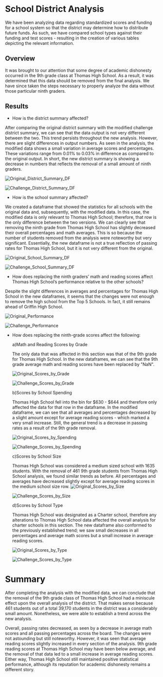 # School District Analysis
We have been analyzing data regarding standardized scores and funding for a school system so that the district may determine how to distribute future funds. As such, we have compared school types against their funding and test scores - resulting in the creation of various tables depicting the relevant information.

## Overview 
It was brought to our attention that some degree of academic dishonesty occurred in the 9th grade class at Thomas High School. As a result, it was determined that this data should be removed from the final analysis. We have since taken the steps necessary to properly analyze the data without those particular ninth graders.

## Results

- How is the district summary affected?

After comparing the original district summary with the modified challenge district summary, we can see that the data output is not very different between the two. This trend persists throughout the new analysis. However, there are slight differences in output numbers. As seen in the analysis, the modified data shows a small variation in average scores and percentages. These variations range from 0.01% to 0.03% in difference as compared to the original output. In short, the new district summary is showing a decrease in numbers that reflects the removal of a small amount of ninth graders. 
  
   ![Original_District_Summary_DF](https://github.com/JV348/School_District_Analysis/blob/e68f2d4730e2191d316e7216a169c550d980977e/Resources/Original_District_Summary.png)
    
   ![Challenge_District_Summary_DF](https://github.com/JV348/School_District_Analysis/blob/e68f2d4730e2191d316e7216a169c550d980977e/Resources/Challenge_District_Summary.png)


- How is the school summary affected?

We created a dataframe that showed the statistics for all schools with the original data and, subsequently, with the modified data. In this case, the modified data is only relevant to Thomas High School; therefore, that row is the only difference between the two versions. We can clearly see that removing the ninth grade from Thomas High School has slightly decreased their overall percentages and math averages. This is so because the number of students removed from the analysis were noteworthy but very significant. Essentially, the new dataframe is not a true reflection of passing rates for Thomas High School, but it is not very different from the original. 

   ![Original_School_Summary_DF](https://github.com/JV348/School_District_Analysis/blob/e68f2d4730e2191d316e7216a169c550d980977e/Resources/Original_School_Summary.png)
    
   ![Challenge_School_Summary_DF](https://github.com/JV348/School_District_Analysis/blob/e68f2d4730e2191d316e7216a169c550d980977e/Resources/Challenge_School_Summary.png)


- How does replacing the ninth graders’ math and reading scores affect Thomas High School’s performance relative to the other schools?

Despite the slight differences in averages and percentages for Thomas High School in the new dataframes, it seems that the changes were not enough to remove the high school from the Top 5 Schools. In fact, it still remains ahead of Griffin High School. 

   ![Original_Performance](https://github.com/JV348/School_District_Analysis/blob/e68f2d4730e2191d316e7216a169c550d980977e/Resources/Original_Performance.png)
    
   ![Challenge_Performance](https://github.com/JV348/School_District_Analysis/blob/e68f2d4730e2191d316e7216a169c550d980977e/Resources/Challenge_Performance.png)
 
 
- How does replacing the ninth-grade scores affect the following:

    a)Math and Reading Scores by Grade
    
    The only data that was affected in this section was that of the 9th grade for Thomas High School. In the new dataframes, we can see that the 9th grade average math and reading scores have been replaced by "NaN".
    
   ![Original_Scores_by_Grade](https://github.com/JV348/School_District_Analysis/blob/e68f2d4730e2191d316e7216a169c550d980977e/Resources/Original_Scores_by_Grade.png)
 
   ![Challenge_Scores_by_Grade](https://github.com/JV348/School_District_Analysis/blob/e68f2d4730e2191d316e7216a169c550d980977e/Resources/Challenge_Scores_by_Grade.png)


    b)Scores by School Spending
    
    Thomas High School fell into the bin for $630 - $644 and therefore only affected the data for that row in the dataframe. In the modified dataframe, we can see that all averages and percentages decreased by a slight amount except for average reading scores - which marked a very small increase. Still, the general trend is a decrease in passing rates as a result of the 9th grade removal. 
    
   ![Original_Scores_by_Spending](https://github.com/JV348/School_District_Analysis/blob/e68f2d4730e2191d316e7216a169c550d980977e/Resources/Original_Scores_by_Spending.png)
    
   ![Challenge_Scores_by_Spending](https://github.com/JV348/School_District_Analysis/blob/e68f2d4730e2191d316e7216a169c550d980977e/Resources/Challenge_Scores_by_Spending.png)
 
 
    c)Scores by School Size
    
    Thomas High School was considered a medium sized school with 1635 students. With the removal of 461 9th grade students from Thomas High School analysis, we found similar trends as before. All percentages and averages have decreased slightly except for average reading scores in the medium school size row. 
   ![Original_Scores_by_Size](https://github.com/JV348/School_District_Analysis/blob/e68f2d4730e2191d316e7216a169c550d980977e/Resources/Original_Scores_by_Size.png)
    
   ![Challenge_Scores_by_Size](https://github.com/JV348/School_District_Analysis/blob/e68f2d4730e2191d316e7216a169c550d980977e/Resources/Challenge_Scores_by_Size.png)
   
   
    d)Scores by School Type
    
    Thomas High School was designated as a Charter school, therefore any alterations to Thomas High School data affected the overall analysis for charter schools in this section. The new dataframe also conformed to the previously established trend; we saw small decreases in all percentages and average math scores but a small increase in average reading scores. 
    
   ![Original_Scores_by_Type](https://github.com/JV348/School_District_Analysis/blob/e68f2d4730e2191d316e7216a169c550d980977e/Resources/Original_Scores_by_Type.png)
    
   ![Challenge_Scores_by_Type](https://github.com/JV348/School_District_Analysis/blob/e68f2d4730e2191d316e7216a169c550d980977e/Resources/Challenge_Scores_by_Type.png)
  
# Summary
After completing the analysis with the modified data, we can conclude that the removal of the 9th grade class of Thomas High School had a miniscule effect upon the overall analysis of the district. That makes sense because 461 students out of a total 39,170 students in the district was a considerably small amount. Nonetheless, we were able to establish a trend across the new analysis. 

Overall, passing rates decreased, as seen by a decrease in average math scores and all passing percentages across the board. The changes were not astounding but still noteworthy. However, it was seen that average reading scores slightly increased in every section of the analysis. 9th grade reading scores at Thomas High School may have been below average, and the removal of that data led to a small increase in average reading scores. Either way, Thomas High School still maintained positive statistical performance, although its reputation for academic dishonesty remains a different story. 

